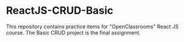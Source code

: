 # ReactJS-CRUD-Basic

This repository contains practice items for "OpenClassrooms" React JS course.
The Basic CRUD project is the final assignment.